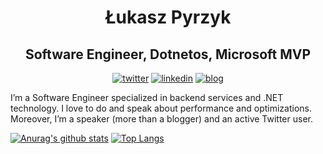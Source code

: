 
<h1 align="center">Łukasz Pyrzyk</h1>
<h2 align="center">Software Engineer, Dotnetos, Microsoft MVP</h2>
<p align="center">
  <a href="https://twitter.com/lukaszpyrzyk"><img src="https://cdn1.iconfinder.com/data/icons/social-80/32/Social_social_twitter-32.png" alt="twitter"></a>
  <a href="https://www.linkedin.com/in/lukaszpyrzyk/"><img src="https://cdn1.iconfinder.com/data/icons/social-80/32/Social_social_linkedin_linked_in-32.png" alt="linkedin"></a>
  <a href="https://pyrzyk.net/"><img src="https://cdn1.iconfinder.com/data/icons/social-80/32/Social_social_dribbble_dribble_dribbbble-32.png" alt="blog"></a>
</p>

I’m a Software Engineer specialized in backend services and .NET technology. I love to do and speak about performance and optimizations. Moreover, I’m a speaker (more than a blogger) and an active Twitter user.

[![Anurag's github stats](https://github-readme-stats.vercel.app/api?username=lukasz-pyrzyk&show_icons=true)](https://github.com/anuraghazra/github-readme-stats)
[![Top Langs](https://github-readme-stats.vercel.app/api/top-langs/?username=lukasz-pyrzyk&layout=compact)](https://github.com/anuraghazra/github-readme-stats)
